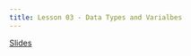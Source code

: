 ```yaml
---
title: Lesson 03 - Data Types and Varialbes
---
```


[Slides](https://github.com/novillo-cs/apcsa_material/blob/main/lessons/03_data_types.pdf)
